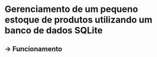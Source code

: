  # Gerenciamento de um pequeno estoque de produtos utilizando um banco de dados SQLite

## -> Funcionamento 
 
